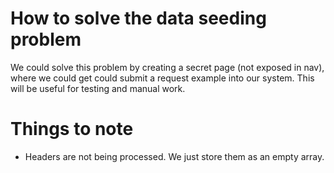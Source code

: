 # How to solve the data seeding problem

We could solve this problem by creating a secret page (not exposed in nav), 
where we could get could submit a request example into our system. This will be useful for 
testing and manual work.


# Things to note
- Headers are not being processed. We just store them as an empty array.
